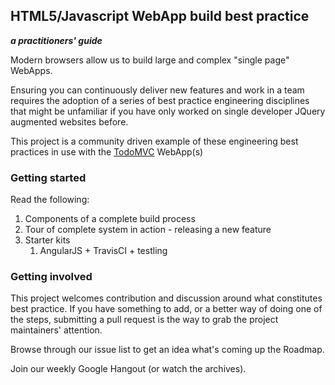 ## HTML5/Javascript WebApp build best practice 
__*a practitioners' guide*__

Modern browsers allow us to build large and complex "single page" WebApps.

Ensuring you can continuously deliver new features and work in a team requires the adoption of a series of best practice engineering disciplines that might be unfamiliar if you have only worked on single developer JQuery augmented websites before.

This project is a community driven example of these engineering best practices in use with the [TodoMVC](http://todomvc.com/) WebApp(s)

### Getting started

Read the following:

1. Components of a complete build process
1. Tour of complete system in action - releasing a new feature
1. Starter kits 
     1. AngularJS + TravisCI + testling

### Getting involved

This project welcomes contribution and discussion around what constitutes best practice.    If you have something to add, or a better way of doing one of the steps, submitting a pull request is the way to grab the project maintainers' attention.

Browse through our issue list to get an idea what's coming up the Roadmap.

Join our weekly Google Hangout (or watch the archives).